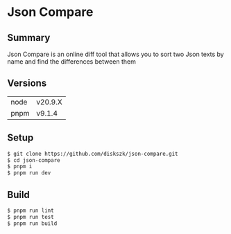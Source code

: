 # Json Compare

## Summary

Json Compare is an online diff tool that allows you to sort two Json texts by name and find the differences between them

## Versions
|  |  |
| ---------------- | -------------- |
| node             | v20.9.X        |
| pnpm             | v9.1.4         |

## Setup

```sh
$ git clone https://github.com/diskszk/json-compare.git
$ cd json-compare
$ pnpm i
$ pnpm run dev
```

## Build

```sh
$ pnpm run lint
$ pnpm run test
$ pnpm run build
```
